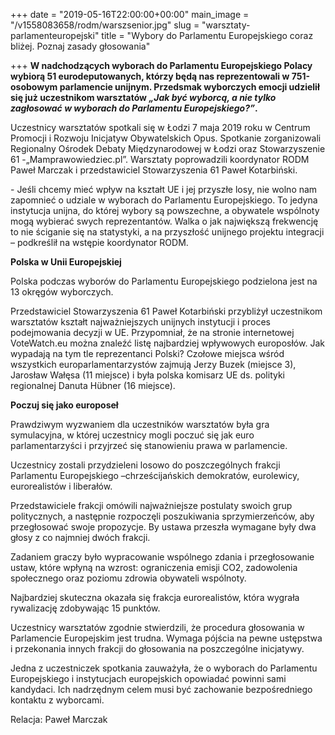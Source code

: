 +++
date = "2019-05-16T22:00:00+00:00"
main_image = "/v1558083658/rodm/warszsenior.jpg"
slug = "warsztaty-parlamenteuropejski"
title = "Wybory do Parlamentu Europejskiego coraz bliżej. Poznaj zasady głosowania"

+++
**W nadchodzących wyborach do Parlamentu Europejskiego Polacy wybiorą 51 eurodeputowanych, którzy będą nas reprezentowali w 751-osobowym parlamencie unijnym. Przedsmak wyborczych emocji udzielił się już uczestnikom warsztatów _„Jak być wyborcą, a nie tylko zagłosować w wyborach do Parlamentu Europejskiego?”_.**

Uczestnicy warsztatów spotkali się w Łodzi 7 maja 2019 roku w Centrum Promocji i Rozwoju Inicjatyw Obywatelskich Opus. Spotkanie zorganizowali Regionalny Ośrodek Debaty Międzynarodowej w Łodzi oraz Stowarzyszenie 61 -„Mamprawowiedziec.pl”. Warsztaty poprowadzili koordynator RODM Paweł Marczak i przedstawiciel Stowarzyszenia 61 Paweł Kotarbiński.

\- Jeśli chcemy mieć wpływ na kształt UE i jej przyszłe losy, nie wolno nam zapomnieć o udziale w wyborach do Parlamentu Europejskiego. To jedyna instytucja unijna, do której wybory są powszechne, a obywatele wspólnoty mogą wybierać swych reprezentantów. Walka o jak największą frekwencję to nie ściganie się na statystyki, a na przyszłość unijnego projektu integracji – podkreślił na wstępie koordynator RODM.

**Polska w Unii Europejskiej**

Polska podczas wyborów do Parlamentu Europejskiego podzielona jest na 13 okręgów wyborczych.

Przedstawiciel Stowarzyszenia 61 Paweł Kotarbiński przybliżył uczestnikom warsztatów kształt najważniejszych unijnych instytucji i proces podejmowania decyzji w UE. Przypomniał, że na stronie internetowej VoteWatch.eu można znaleźć listę najbardziej wpływowych europosłów. Jak wypadają na tym tle reprezentanci Polski? Czołowe miejsca wśród wszystkich europarlamentarzystów zajmują Jerzy Buzek (miejsce 3), Jarosław Wałęsa (11 miejsce) i była polska komisarz UE ds. polityki regionalnej Danuta Hübner (16 miejsce).

**Poczuj się jako europoseł**

Prawdziwym wyzwaniem dla uczestników warsztatów była gra symulacyjna, w której uczestnicy mogli poczuć się jak euro parlamentarzyści i przyjrzeć się stanowieniu prawa w parlamencie.

Uczestnicy zostali przydzieleni losowo do poszczególnych frakcji Parlamentu Europejskiego –chrześcijańskich demokratów, eurolewicy, eurorealistów i liberałów.

Przedstawiciele frakcji omówili najważniejsze postulaty swoich grup politycznych, a następnie rozpoczęli poszukiwania sprzymierzeńców, aby przegłosować swoje propozycje. By ustawa przeszła wymagane były dwa głosy z co najmniej dwóch frakcji.

Zadaniem graczy było wypracowanie wspólnego zdania i przegłosowanie ustaw, które wpłyną na wzrost: ograniczenia emisji CO2, zadowolenia społecznego oraz poziomu zdrowia obywateli wspólnoty.

Najbardziej skuteczna okazała się frakcja eurorealistów, która wygrała rywalizację zdobywając 15 punktów.

Uczestnicy warsztatów zgodnie stwierdzili, że procedura głosowania w Parlamencie Europejskim jest trudna. Wymaga pójścia na pewne ustępstwa i przekonania innych frakcji do głosowania na poszczególne inicjatywy.

Jedna z uczestniczek spotkania zauważyła, że o wyborach do Parlamentu Europejskiego i instytucjach europejskich opowiadać powinni sami kandydaci. Ich nadrzędnym celem musi być zachowanie bezpośredniego kontaktu z wyborcami.

Relacja: Paweł Marczak